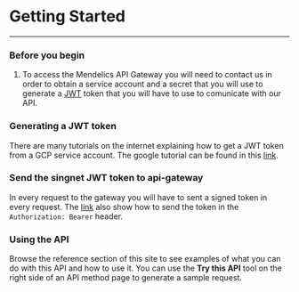 # Getting Started
---

### Before you begin
1. To access the Mendelics API Gateway you will need to contact us in order to obtain a service account and a secret that you will use to generate a [JWT](https://jwt.io/) token that you will have to use to comunicate with our API.

### Generating a JWT token
There are many tutorials on the internet explaining how to get a JWT token from a GCP service account. The google tutorial can be found in this [link](https://cloud.google.com/api-gateway/docs/authenticate-service-account#making_an_authenticated_request). 

### Send the singnet JWT token to api-gateway
In every request to the gateway you will have to sent a signed token in every request. The [link](https://cloud.google.com/api-gateway/docs/authenticate-service-account#making_an_authenticated_request) also show how to send the token in the `Authorization: Bearer` header.

### Using the API

Browse the reference section of this site to see examples of what you can do with this API and how to use it. You can use the **Try this API** tool on the right side of an API method page to generate a sample request.
